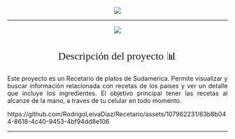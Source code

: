 <p align="center">
<img src="https://github.com/RodrigoLeivaDiaz/Recetario/assets/107962231/1945f878-27b8-43c4-9df0-0d7c63bacc66" #vitrinedev/>
</p>

<hr>

<p align="center">
   <img src="http://img.shields.io/static/v1?label=STATUS&message=EN%20DESARROLLO&color=RED&style=for-the-badge" #vitrinedev/>
</p>

<div align="center">
  <h2 style="font-family: 'Georgia', serif; font-size: 24px; font-weight: normal;">Descripción del proyecto 📊</h2>
</div>
<p align="justify">Este proyecto es un Recetario de platos de Sudamerica. Permite visualizar y buscar información relacionada con recetas de los paises y ver un detalle que incluye los ingredientes. El objetivo principal tener las recetas al alcanze de la mano, a traves de tu celular en todo momento.  </p>
https://github.com/RodrigoLeivaDiaz/Recetario/assets/107962231/63b8b044-8618-4c40-9453-4bf94dd8e106

<hr>
